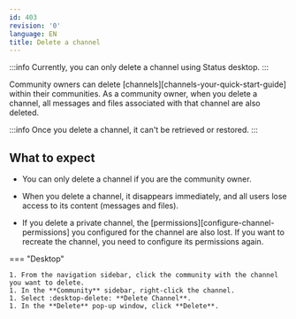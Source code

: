 ```yaml
---
id: 403
revision: '0'
language: EN
title: Delete a channel
---
```


:::info
Currently, you can only delete a channel using Status desktop.
:::

Community owners can delete [channels][channels-your-quick-start-guide] within their communities. As a community owner, when you delete a channel, all messages and files associated with that channel are also deleted.

:::info
Once you delete a channel, it can't be retrieved or restored.
:::

## What to expect

- You can only delete a channel if you are the community owner.

- When you delete a channel, it disappears immediately, and all users lose access to its content (messages and files).

- If you delete a private channel, the [permissions][configure-channel-permissions] you configured for the channel are also lost. If you want to recreate the channel, you need to configure its permissions again.

=== "Desktop"

    1. From the navigation sidebar, click the community with the channel you want to delete.
    1. In the **Community** sidebar, right-click the channel.
    1. Select :desktop-delete: **Delete Channel**.
    1. In the **Delete** pop-up window, click **Delete**.
